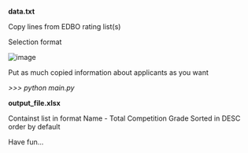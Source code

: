 **data.txt**

Copy lines from EDBO rating list(s)

Selection format

![image](https://github.com/user-attachments/assets/5a7cd1ce-4472-48f2-963a-1a4a48b25b1b)

Put as much copied information about applicants as you want

_>>> python main.py_

**output_file.xlsx**

Containst list in format Name - Total Competition Grade
Sorted in DESC order by default

Have fun...
